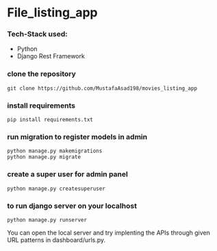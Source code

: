 # File_listing_app

### Tech-Stack used:
* Python
* Django Rest Framework

### clone the repository

```
git clone https://github.com/MustafaAsad198/movies_listing_app
```

### install requirements

```
pip install requirements.txt
```

### run migration to register models in admin
```
python manage.py makemigrations
python manage.py migrate
```

### create a super user for admin panel
```
python manage.py createsuperuser
```

### to run django server on your localhost
```
python manage.py runserver
```

You can open the local server and try implenting the APIs through given URL patterns in dashboard/urls.py.
